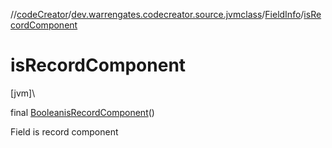 //[codeCreator](../../../index.md)/[dev.warrengates.codecreator.source.jvmclass](../index.md)/[FieldInfo](index.md)/[isRecordComponent](is-record-component.md)

# isRecordComponent

[jvm]\

final [Boolean](https://docs.oracle.com/javase/8/docs/api/java/lang/Boolean.html)[isRecordComponent](is-record-component.md)()

Field is record component
